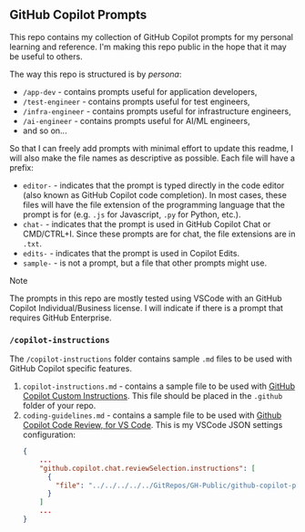 ## GitHub Copilot Prompts

This repo contains my collection of GitHub Copilot prompts for my personal learning and reference. I'm making this repo public in the hope that it may be useful to others.

The way this repo is structured is by _persona_:
- `/app-dev` - contains prompts useful for application developers,
- `/test-engineer` - contains prompts useful for test engineers,
- `/infra-engineer` - contains prompts useful for infrastructure engineers,
- `/ai-engineer` - contains prompts useful for AI/ML engineers,
- and so on...

So that I can freely add prompts with minimal effort to update this readme, I will also make the file names as descriptive as possible.
Each file will have a prefix:
- `editor-` - indicates that the prompt is typed directly in the code editor (also known as GitHub Copilot code completion). In most cases, these files will have the file extension of the programming language that the prompt is for (e.g. `.js` for Javascript, `.py` for Python, etc.).
- `chat-` - indicates that the prompt is used in GitHub Copilot Chat or CMD/CTRL+I. Since these prompts are for chat, the file extensions are in `.txt`.
- `edits-` - indicates that the prompt is used in Copilot Edits.
- `sample-` - is not a prompt, but a file that other prompts might use.

> [!NOTE]
> The prompts in this repo are mostly tested using VSCode with an GitHub Copilot Individual/Business license. I will indicate if there is a prompt that requires GitHub Enterprise.

### `/copilot-instructions`
The `/copilot-instructions` folder contains sample `.md` files to be used with GitHub Copilot specific features.
1. `copilot-instructions.md` - contains a sample file to be used with [GitHub Copilot Custom Instructions](https://docs.github.com/en/copilot/customizing-copilot/adding-custom-instructions-for-github-copilot). This file should be placed in the `.github` folder of your repo.
2. `coding-guidelines.md` - contains a sample file to be used with [Github Copilot Code Review, for VS Code](https://docs.github.com/en/copilot/using-github-copilot/code-review/using-copilot-code-review). This is my VSCode JSON settings configuration:
    ```json
    {
        ...
        "github.copilot.chat.reviewSelection.instructions": [
          {
            "file": "../../../../../GitRepos/GH-Public/github-copilot-prompts/copilot-instructions/coding-guidelines.md"
          }
        ]
        ...
    }
    ```